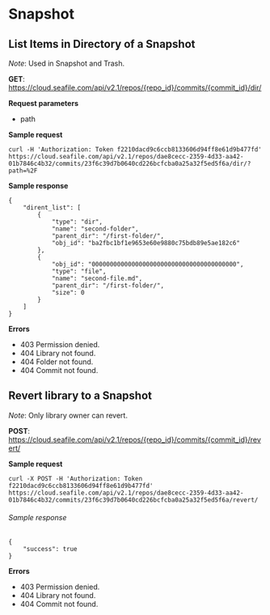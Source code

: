 # Snapshot

## List Items in Directory of a Snapshot

_Note_: Used in Snapshot and Trash.

**GET**: <https://cloud.seafile.com/api/v2.1/repos/{repo_id}/commits/{commit_id}/dir/>

**Request parameters**

* path

**Sample request**

```
curl -H 'Authorization: Token f2210dacd9c6ccb8133606d94ff8e61d9b477fd' https://cloud.seafile.com/api/v2.1/repos/dae8cecc-2359-4d33-aa42-01b7846c4b32/commits/23f6c39d7b0640cd226bcfcba0a25a32f5ed5f6a/dir/?path=%2F

```

**Sample response**

```
{
    "dirent_list": [
        {
            "type": "dir",
            "name": "second-folder",
            "parent_dir": "/first-folder/",
            "obj_id": "ba2fbc1bf1e9653e60e9880c75bdb89e5ae182c6"
        },
        {
            "obj_id": "0000000000000000000000000000000000000000",
            "type": "file",
            "name": "second-file.md",
            "parent_dir": "/first-folder/",
            "size": 0
        }
    ]
}

```

**Errors**

* 403 Permission denied.
* 404 Library not found.
* 404 Folder not found.
* 404 Commit not found.

## Revert library to a Snapshot

_Note_: Only library owner can revert.

**POST**: <https://cloud.seafile.com/api/v2.1/repos/{repo_id}/commits/{commit_id}/revert/>

**Sample request**

```
curl -X POST -H 'Authorization: Token f2210dacd9c6ccb8133606d94ff8e61d9b477fd' https://cloud.seafile.com/api/v2.1/repos/dae8cecc-2359-4d33-aa42-01b7846c4b32/commits/23f6c39d7b0640cd226bcfcba0a25a32f5ed5f6a/revert/

```

###### Sample response

```
{
    "success": true
}

```

**Errors**

* 403 Permission denied.
* 404 Library not found.
* 404 Commit not found.


